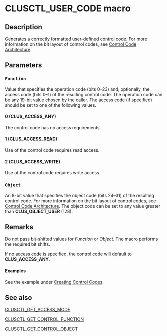 # CLUSCTL_USER_CODE macro

## Description

Generates a correctly
formatted user-defined control code. For more information on the bit layout of control codes, see
[Control Code Architecture](https://learn.microsoft.com/previous-versions/windows/desktop/mscs/control-code-architecture).

## Parameters

### `Function`

Value that specifies the operation code (bits 0–23) and, optionally, the access code
(bits 0–1) of the resulting control code. The operation code can be any 19-bit value chosen
by the caller. The access code (if specified) should be set to one of the following values.

#### 0 (CLUS_ACCESS_ANY)

The control code has no access requirements.

#### 1 (CLUS_ACCESS_READ)

Use of the control code requires read access.

#### 2 (CLUS_ACCESS_WRITE)

Use of the control code requires write access.

### `Object`

An 8-bit value that specifies the object code (bits 24–31) of the resulting control
code. For more information on the bit layout of control codes, see
[Control Code Architecture](https://learn.microsoft.com/previous-versions/windows/desktop/mscs/control-code-architecture). The
object code can be set to any value greater than **CLUS_OBJECT_USER** (128).

## Remarks

Do not pass bit-shifted values for *Function* or *Object*. The
macro performs the required bit shifts.

If no access code is specified, the control code will default to
**CLUS_ACCESS_ANY**.

#### Examples

See the example under
[Creating Control Codes](https://learn.microsoft.com/previous-versions/windows/desktop/mscs/creating-control-codes).

## See also

[CLUSCTL_GET_ACCESS_MODE](https://learn.microsoft.com/previous-versions/windows/desktop/api/clusapi/nf-clusapi-clusctl_get_access_mode)

[CLUSCTL_GET_CONTROL_FUNCTION](https://learn.microsoft.com/previous-versions/windows/desktop/api/clusapi/nf-clusapi-clusctl_get_control_function)

[CLUSCTL_GET_CONTROL_OBJECT](https://learn.microsoft.com/previous-versions/windows/desktop/api/clusapi/nf-clusapi-clusctl_get_control_object)